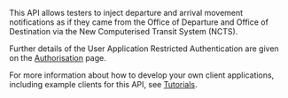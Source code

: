 This API allows testers to inject departure and arrival movement notifications as if they came from the Office of Departure and Office of Destination via the New Computerised Transit System (NCTS).

Further details of the User Application Restricted Authentication are given on the 
[Authorisation](/api-documentation/docs/authorisation) page.

For more information about how to develop your own client applications, including example clients for this API, 
see [Tutorials](/api-documentation/docs/tutorials).